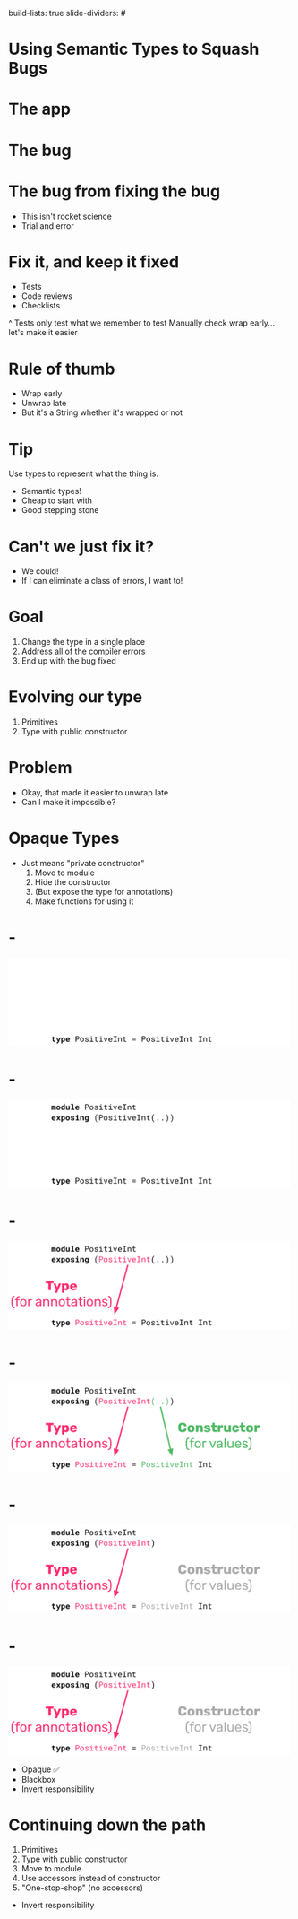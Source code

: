 build-lists: true
slide-dividers: #

# Using Semantic Types to Squash Bugs

# The app

# The bug

# The bug from fixing the bug

- This isn't rocket science
- Trial and error

# Fix it, and keep it fixed

- Tests
- Code reviews
- Checklists

^ Tests only test what we remember to test
Manually check wrap early...
let's make it easier

# Rule of thumb

- Wrap early
- Unwrap late
- But it's a String whether it's wrapped or not

# Tip

Use types to represent what the thing is.

- Semantic types!
- Cheap to start with
- Good stepping stone

# Can't we just fix it?

- We could!
- If I can eliminate a class of errors, I want to!

# Goal

1. Change the type in a single place
1. Address all of the compiler errors
1. End up with the bug fixed

# Evolving our type

1. Primitives
1. Type with public constructor

# Problem

- Okay, that made it easier to unwrap late
- Can I make it impossible?

# Opaque Types

- Just means "private constructor"
  1. Move to module
  1. Hide the constructor
  1. (But expose the type for annotations)
  1. Make functions for using it

# -

![fit](./img/opaque-types-0.png)

# -

![fit](./img/opaque-types-1.png)

# -

![fit](./img/opaque-types-2.png)

# -

![fit](./img/opaque-types-3.png)

# -

![fit](./img/opaque-types-4.png)

# -

![inline original 100%](./img/opaque-types-4.png)

- Opaque ✅
- Blackbox
- Invert responsibility

# Continuing down the path

1. Primitives
1. Type with public constructor
1. Move to module
1. Use accessors instead of constructor
1. "One-stop-shop" (no accessors)

- Invert responsibility

